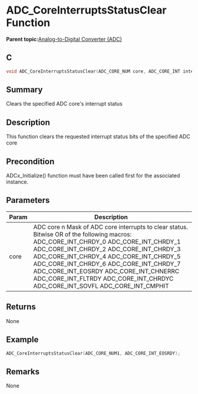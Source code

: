 # ADC\_CoreInterruptsStatusClear Function

**Parent topic:**[Analog-to-Digital Converter \(ADC\)](GUID-FA022CD9-1025-47D5-B8BC-A27AC49112D8.md)

## C

```c
void ADC_CoreInterruptsStatusClear(ADC_CORE_NUM core, ADC_CORE_INT interruptMask)
```

## Summary

Clears the specified ADC core's interrupt status

## Description

This function clears the requested interrupt status bits of the specified ADC core

## Precondition

ADCx\_Initialize\(\) function must have been called first for the associated instance.

## Parameters

|Param|Description|
|-----|-----------|
|core|ADC core n Mask of ADC core interrupts to clear status. Bitwise OR of the following macros: ADC\_CORE\_INT\_CHRDY\_0 ADC\_CORE\_INT\_CHRDY\_1 ADC\_CORE\_INT\_CHRDY\_2 ADC\_CORE\_INT\_CHRDY\_3 ADC\_CORE\_INT\_CHRDY\_4 ADC\_CORE\_INT\_CHRDY\_5 ADC\_CORE\_INT\_CHRDY\_6 ADC\_CORE\_INT\_CHRDY\_7 ADC\_CORE\_INT\_EOSRDY ADC\_CORE\_INT\_CHNERRC ADC\_CORE\_INT\_FLTRDY ADC\_CORE\_INT\_CHRDYC ADC\_CORE\_INT\_SOVFL ADC\_CORE\_INT\_CMPHIT|

## Returns

None

## Example

```c
ADC_CoreInterruptsStatusClear(ADC_CORE_NUM1, ADC_CORE_INT_EOSRDY);
```

## Remarks

None

